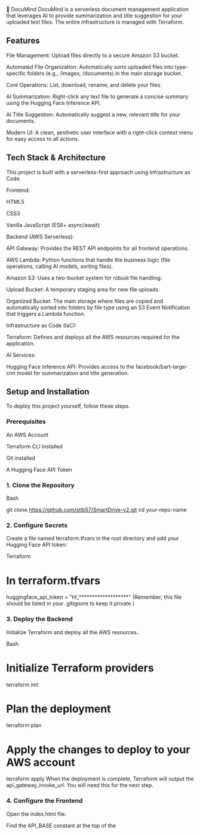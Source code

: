 📂 DocuMind
DocuMind is a serverless document management application that leverages AI to provide summarization and title suggestion for your uploaded text files. The entire infrastructure is managed with Terraform.

## Features
File Management: Upload files directly to a secure Amazon S3 bucket.

Automated File Organization: Automatically sorts uploaded files into type-specific folders (e.g., /images, /documents) in the main storage bucket.

Core Operations: List, download, rename, and delete your files.

AI Summarization: Right-click any text file to generate a concise summary using the Hugging Face Inference API.

AI Title Suggestion: Automatically suggest a new, relevant title for your documents.

Modern UI: A clean, aesthetic user interface with a right-click context menu for easy access to all actions.

## Tech Stack & Architecture
This project is built with a serverless-first approach using Infrastructure as Code.

Frontend:

HTML5

CSS3

Vanilla JavaScript (ES6+ async/await)

Backend (AWS Serverless):

API Gateway: Provides the REST API endpoints for all frontend operations.

AWS Lambda: Python functions that handle the business logic (file operations, calling AI models, sorting files).

Amazon S3: Uses a two-bucket system for robust file handling:

Upload Bucket: A temporary staging area for new file uploads.

Organized Bucket: The main storage where files are copied and automatically sorted into folders by file type using an S3 Event Notification that triggers a Lambda function.

Infrastructure as Code (IaC):

Terraform: Defines and deploys all the AWS resources required for the application.

AI Services:

Hugging Face Inference API: Provides access to the facebook/bart-large-cnn model for summarization and title generation.

## Setup and Installation
To deploy this project yourself, follow these steps.

### Prerequisites
An AWS Account

Terraform CLI installed

Git installed

A Hugging Face API Token

### 1. Clone the Repository
Bash

git clone https://github.com/stlb57/SmartDrive-v2.git
cd your-repo-name
### 2. Configure Secrets
Create a file named terraform.tfvars in the root directory and add your Hugging Face API token:

Terraform

# In terraform.tfvars
huggingface_api_token = "hf_*******************"
(Remember, this file should be listed in your .gitignore to keep it private.)

### 3. Deploy the Backend
Initialize Terraform and deploy all the AWS resources.

Bash

# Initialize Terraform providers
terraform init

# Plan the deployment
terraform plan

# Apply the changes to deploy to your AWS account
terraform apply
When the deployment is complete, Terraform will output the api_gateway_invoke_url. You will need this for the next step.

### 4. Configure the Frontend
Open the index.html file.

Find the API_BASE constant at the top of the <script> tag.

Replace the placeholder URL with the api_gateway_invoke_url you got from the Terraform output.

JavaScript

const API_BASE = "https://xxxxxxxxxx.execute-api.us-east-1.amazonaws.com"; // <-- Paste your URL here
Save the index.html file.

## Usage
After completing the setup, simply open the index.html file in your web browser. You can now upload files and right-click on them to use the application's features.

## Future Improvements
CI/CD Pipeline: Automate deployment using GitHub Actions.

Remote State: Move the Terraform state file to an S3 bucket for better security and collaboration.

User Authentication: Add user login and registration using Amazon Cognito.

Database Integration: Use DynamoDB to store file metadata, summaries, and user information.

## License
This project is licensed under the MIT License.
